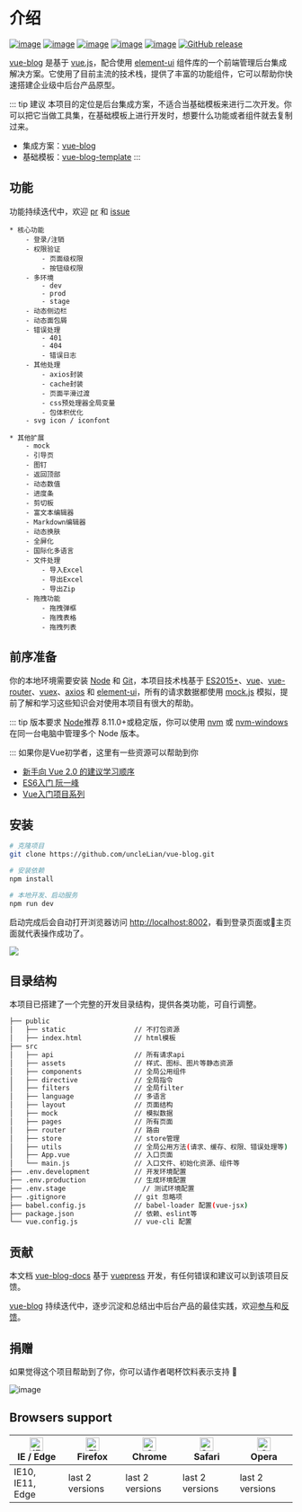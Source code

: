 # 介绍

[![image](https://img.shields.io/badge/vue-2.6.8-brightgreen.svg)](https://github.com/vuejs/vue)
[![image](https://img.shields.io/badge/vue--router-3.0.2-brightgreen.svg)](https://github.com/vuejs/vue-router)
[![image](https://img.shields.io/badge/vuex-3.1.0-brightgreen.svg)](https://github.com/vuejs/vuex)
[![image](https://img.shields.io/badge/vue--cli-3.x-brightgreen.svg)](https://cli.vuejs.org/zh/)
[![image](https://img.shields.io/badge/element--ui-2.7.0-9cf.svg)](https://github.com/ElemeFE/element)
[![GitHub release](https://img.shields.io/github/release/uncleLian/vue-blog.svg)](https://github.com/uncleLian/vue-blog/releases)

[vue-blog](https://github.com/uncleLian/vue-blog) 是基于 [vue.js](https://github.com/vuejs/vue)，配合使用 [element-ui](https://github.com/ElemeFE/element) 组件库的一个前端管理后台集成解决方案。它使用了目前主流的技术栈，提供了丰富的功能组件，它可以帮助你快速搭建企业级中后台产品原型。

::: tip 建议
本项目的定位是后台集成方案，不适合当基础模板来进行二次开发。你可以把它当做工具集，在基础模板上进行开发时，想要什么功能或者组件就去复制过来。

- 集成方案：[vue-blog](https://github.com/uncleLian/vue-blog)
- 基础模板：[vue-blog-template](https://github.com/uncleLian/vueBlog-template)
:::

## 功能
功能持续迭代中，欢迎 [pr](https://github.com/uncleLian/vue-blog/pulls) 和 [issue](https://github.com/uncleLian/vue-blog/issues)

``` 
* 核心功能
    - 登录/注销
    - 权限验证
        - 页面级权限
        - 按钮级权限
    - 多环境
        - dev
        - prod
        - stage
    - 动态侧边栏
    - 动态面包屑
    - 错误处理
        - 401
        - 404
        - 错误日志
    - 其他处理
        - axios封装
        - cache封装
        - 页面平滑过渡
        - css预处理器全局变量
        - 包体积优化
    - svg icon / iconfont

* 其他扩展
    - mock
    - 引导页
    - 图钉
    - 返回顶部
    - 动态数值
    - 进度条
    - 剪切板
    - 富文本编辑器
    - Markdown编辑器
    - 动态换肤
    - 全屏化
    - 国际化多语言
    - 文件处理
        - 导入Excel
        - 导出Excel
        - 导出Zip
    - 拖拽功能
        - 拖拽弹框
        - 拖拽表格
        - 拖拽列表

```

## 前序准备
你的本地环境需要安装 [Node](https://nodejs.org/en/) 和 [Git](https://git-scm.com/)，本项目技术栈基于 [ES2015+](http://es6.ruanyifeng.com/)、[vue](https://cn.vuejs.org)、[vue-router](https://router.vuejs.org/zh-cn/)、[vuex](https://vuex.vuejs.org/zh-cn/)、[axios](https://github.com/axios/axios) 和 [element-ui](http://element-cn.eleme.io/#/zh-CN/component/installation)，所有的请求数据都使用 [mock.js](http://mockjs.com/) 模拟，提前了解和学习这些知识会对使用本项目有很大的帮助。

::: tip 版本要求
[Node](https://nodejs.org/en/)推荐 8.11.0+或稳定版，你可以使用 [nvm](https://github.com/creationix/nvm) 或 [nvm-windows](https://github.com/coreybutler/nvm-windows) 在同一台电脑中管理多个 Node 版本。

:::
如果你是Vue初学者，这里有一些资源可以帮助到你

- [新手向 Vue 2.0 的建议学习顺序](https://zhuanlan.zhihu.com/p/23134551?refer=evanyou)
- [ES6入门 阮一峰](http://es6.ruanyifeng.com/)
- [Vue入门项目系列](https://github.com/uncleLian/vue2-echo)

## 安装
```bash
# 克隆项目
git clone https://github.com/uncleLian/vue-blog.git

# 安装依赖
npm install

# 本地开发、启动服务
npm run dev
```
启动完成后会自动打开浏览器访问 [http://localhost:8002](http://localhost:8002)，看到登录页面或主页面就代表操作成功了。

![](http://poci6sbqi.bkt.clouddn.com/vue-blog.jpg)

## 目录结构
本项目已搭建了一个完整的开发目录结构，提供各类功能，可自行调整。

```bash
├── public                     
│   ├── static                 // 不打包资源
│   ├── index.html             // html模板
├── src                        
│   ├── api                    // 所有请求api
│   ├── assets                 // 样式、图标、图片等静态资源
│   ├── components             // 全局公用组件
│   ├── directive              // 全局指令
│   ├── filters                // 全局filter
│   ├── language               // 多语言
│   ├── layout                 // 页面结构
│   ├── mock                   // 模拟数据
│   ├── pages                  // 所有页面
│   ├── router                 // 路由
│   ├── store                  // store管理
│   ├── utils                  // 全局公用方法(请求、缓存、权限、错误处理等)
│   ├── App.vue                // 入口页面
│   └── main.js                // 入口文件、初始化资源、组件等
├── .env.development           // 开发环境配置
├── .env.production            // 生成环境配置
├── .env.stage                   // 测试环境配置
├── .gitignore                 // git 忽略项
├── babel.config.js            // babel-loader 配置(vue-jsx)
├── package.json               // 依赖、eslint等
└── vue.config.js              // vue-cli 配置
```

## 贡献

本文档 [vue-blog-docs]() 基于 [vuepress](https://github.com/vuejs/vuepress) 开发，有任何错误和建议可以到该项目反馈。

[vue-blog](https://github.com/uncleLian/vue-blog) 持续迭代中，逐步沉淀和总结出中后台产品的最佳实践，欢迎[参与](https://github.com/uncleLian/vue-blog/pulls)和[反馈](https://github.com/uncleLian/vue-blog/issues)。

## 捐赠

如果觉得这个项目帮助到了你，你可以请作者喝杯饮料表示支持 :green_heart:

![image](http://poci6sbqi.bkt.clouddn.com/donate.jpg)

## Browsers support

| [<img src="https://raw.githubusercontent.com/alrra/browser-logos/master/src/edge/edge_48x48.png" alt="IE / Edge" width="24px" height="24px" />](http://godban.github.io/browsers-support-badges/)</br>IE / Edge | [<img src="https://raw.githubusercontent.com/alrra/browser-logos/master/src/firefox/firefox_48x48.png" alt="Firefox" width="24px" height="24px" />](http://godban.github.io/browsers-support-badges/)</br>Firefox | [<img src="https://raw.githubusercontent.com/alrra/browser-logos/master/src/chrome/chrome_48x48.png" alt="Chrome" width="24px" height="24px" />](http://godban.github.io/browsers-support-badges/)</br>Chrome | [<img src="https://raw.githubusercontent.com/alrra/browser-logos/master/src/safari/safari_48x48.png" alt="Safari" width="24px" height="24px" />](http://godban.github.io/browsers-support-badges/)</br>Safari | [<img src="https://raw.githubusercontent.com/alrra/browser-logos/master/src/opera/opera_48x48.png" alt="Opera" width="24px" height="24px" />](http://godban.github.io/browsers-support-badges/)</br>Opera |
| --------- | --------- | --------- | --------- | --------- |
| IE10, IE11, Edge| last 2 versions| last 2 versions| last 2 versions| last 2 versions
